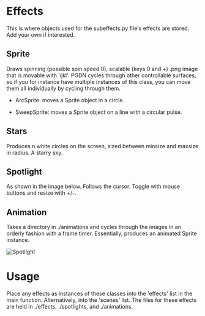 # Effects
This is where objects used for the subeffects.py file's effects are stored. Add your own if interested.

## Sprite
Draws spinning (possible spin speed 0), scalable (keys 0 and +) .png image that is movable with 'ijkl'. PGDN cycles through other controllable surfaces, so if you for instance have multiple instances of this class, you can move them all individually by cycling through them.

* ArcSprite: moves a Sprite object in a circle.

* SweepSprite: moves a Sprite object on a line with a circular pulse.

## Stars
Produces n white circles on the screen, sized between minsize and maxsize in radius. A starry sky.

## Spotlight
As shown in the image below. Follows the cursor. Toggle with mouse buttons and resize with +/-.

## Animation
Takes a directory in ./animations and cycles through the images in an orderly fashion with a frame timer. Essentially, produces an animated Sprite instance.

![Spotlight](https://i.imgur.com/fZnm9nj.png)

# Usage
Place any effects as instances of these classes into the 'effects' list in the main function. Alternatively, into the 'scenes' list. The files for these effects are held in ./effects, ./spotlights, and ./animations.